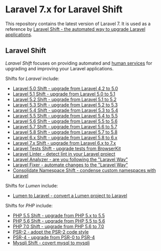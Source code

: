 # Laravel 7.x for Laravel Shift

This repository contains the latest version of Laravel 7. It is used as a reference by [Laravel Shift - the automated way to upgrade Laravel applications](https://laravelshift.com).

## Laravel Shift
*Laravel Shift* focuses on providing automated and [human services](https://laravelshift.com/human-services) for upgrading and improving your Laravel applications.

Shifts for *Laravel* include:

- [Laravel 5.0 Shift - upgrade from Laravel 4.2 to 5.0](https://laravelshift.com/upgrade-laravel-4.2-to-laravel-5.0)
- [Laravel 5.1 Shift - upgrade from Laravel 5.0 to 5.1](https://laravelshift.com/upgrade-laravel-5.0-to-laravel-5.1) 
- [Laravel 5.2 Shift - upgrade from Laravel 5.1 to 5.2](https://laravelshift.com/upgrade-laravel-5.1-to-laravel-5.2) 
- [Laravel 5.3 Shift - upgrade from Laravel 5.2 to 5.3](https://laravelshift.com/upgrade-laravel-5.2-to-laravel-5.3)
- [Laravel 5.4 Shift - upgrade from Laravel 5.3 to 5.4](https://laravelshift.com/upgrade-laravel-5.3-to-laravel-5.4)
- [Laravel 5.5 Shift - upgrade from Laravel 5.4 to 5.5](https://laravelshift.com/upgrade-laravel-5.4-to-laravel-5.5)
- [Laravel 5.6 Shift - upgrade from Laravel 5.5 to 5.6](https://laravelshift.com/upgrade-laravel-5.5-to-laravel-5.6)
- [Laravel 5.7 Shift - upgrade from Laravel 5.6 to 5.7](https://laravelshift.com/upgrade-laravel-5.6-to-laravel-5.7)
- [Laravel 5.8 Shift - upgrade from Laravel 5.7 to 5.8](https://laravelshift.com/upgrade-laravel-5.7-to-laravel-5.8)
- [Laravel 6.x Shift - upgrade from Laravel 5.8 to 6.x](https://laravelshift.com/upgrade-laravel-5.8-to-laravel-6.0)
- [Laravel 7.x Shift - upgrade from Laravel 6.x to 7.x](https://laravelshift.com/upgrade-laravel-6.x-to-laravel-7.x)
- [Laravel Tests Shift - upgrade tests from BrowserKit](https://laravelshift.com/upgrade-laravel-5.3-tests-to-laravel-5.4-tests)
- [Laravel Linter - detect lint in your Laravel project](https://laravelshift.com/laravel-linter) 
- [Laravel Analyzer - are you following the "Laravel Way"](https://laravelshift.com/opinionated-laravel-way-shift) 
- [Laravel Fixer - automate changes to the "Laravel Way"](https://laravelshift.com/laravel-code-fixer) 
- [Consolidate Namespace Shift - condense custom namespaces with Laravel](https://laravelshift.com/laravel-consolidate-custom-namespaces)


Shifts for *Lumen* include:

- [Lumen to Laravel - convert a Lumen project to Laravel](https://laravelshift.com/convert-lumen-to-laravel) 


Shifts for *PHP* include:

- [PHP 5.5 Shift - upgrade from PHP 5.x to 5.5](https://laravelshift.com/upgrade-php5-to-php5.5)
- [PHP 5.6 Shift - upgrade from PHP 5.5 to 5.6](https://laravelshift.com/upgrade-php-5.5-to-php-5.6)
- [PHP 7.0 Shift - upgrade from PHP 5.6 to 7.0](https://laravelshift.com/upgrade-php-5.6-to-php-7.0)
- [PSR-2 - adopt the PSR-2 code style](https://laravelshift.com/upgrade-psr2-code-style-standard)
- [PSR-4 - upgrade from PSR-0 to PSR-4](https://laravelshift.com/upgrade-namespace-psr0-psr4)
- [Mysqli Shift - covert mysql to mysqli](https://laravelshift.com/upgrade-mysql-mysqli)
